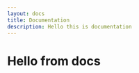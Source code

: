 ```yaml
---
layout: docs
title: Documentation
description: Hello this is documentation
---
```

<h1>Hello from docs</h1>

